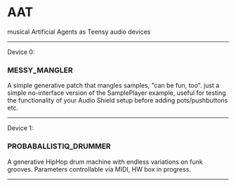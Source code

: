 # AAT
musical Artificial Agents as Teensy audio devices

------------------------

Device 0:
### MESSY_MANGLER
A simple generative patch that mangles samples, "can be fun, too". 
just a simple no-interface version of the SamplePlayer example, 
useful for testing the functionality of your Audio Shield setup before adding pots/pushbuttons etc. 

------------------------

Device 1:
### PROBABALLISTIQ_DRUMMER
A generative HipHop drum machine with endless variations on funk grooves. 
Parameters controllable via MIDI, 
HW box in progress. 


------------------------


